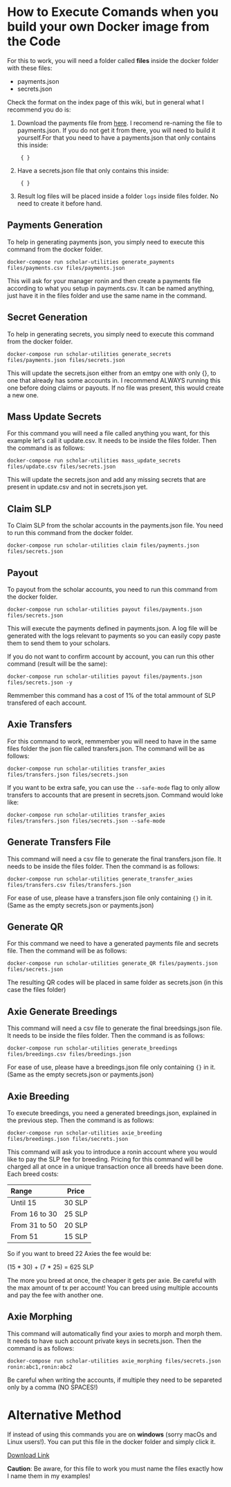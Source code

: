 # How to Execute Comands when you build your own Docker image from the Code

For this to work, you will need a folder called **files** inside the docker folder with these files:

- payments.json
- secrets.json

Check the format on the index page of this wiki, but in general what I recommend you do is:

1. Download the payments file from [here](https://axie.management/tracker/payments). I recomend re-naming the file to payments.json. If you do not get it from there, you will need to build it yourself.For that you need to have a payments.json that only contains this inside:

        { }

2. Have a secrets.json file that only contains this inside:

        { }

3. Result log files will be placed inside a folder `logs` inside files folder. No need to create it before hand.

## Payments Generation

To help in generating payments json, you simply need to execute this command from the docker folder.

    docker-compose run scholar-utilities generate_payments files/payments.csv files/payments.json

This will ask for your manager ronin and then create a payments file according to what you setup in payments.csv. It can be named anything, just have it in the files folder and use the same name in the command.

## Secret Generation

To help in generating secrets, you simply need to execute this command from the docker folder.

    docker-compose run scholar-utilities generate_secrets files/payments.json files/secrets.json

This will update the secrets.json either from an emtpy one with only {}, to one that already has some accounts in. I recommend ALWAYS running this one before doing claims or payouts. If no file was present, this would create a new one.

## Mass Update Secrets

For this command you will need a file called anything you want, for this example let's call it update.csv. It needs to be inside the files folder. Then the command is as follows:

    docker-compose run scholar-utilities mass_update_secrets files/update.csv files/secrets.json

This will update the secrets.json and add any missing secrets that are present in update.csv and not in secrets.json yet.

## Claim SLP

To Claim SLP from the scholar accounts in the payments.json file. You need to run this command from the docker folder.

    docker-compose run scholar-utilities claim files/payments.json files/secrets.json

## Payout

To payout from the scholar accounts, you need to run this command from the docker folder.

    docker-compose run scholar-utilities payout files/payments.json files/secrets.json

This will execute the payments defined in payments.json. A log file will be generated with the logs relevant to payments so you can easily copy paste them to send them to your scholars.

If you do not want to confirm account by account, you can run this other command (result will be the same):

    docker-compose run scholar-utilities payout files/payments.json files/secrets.json -y

Remmember this command has a cost of 1% of the total ammount of SLP transfered of each account.

## Axie Transfers

For this command to work, remmember you will need to have in the same files folder the json file called transfers.json. The command will be as follows:

    docker-compose run scholar-utilities transfer_axies files/transfers.json files/secrets.json

If you want to be extra safe, you can use the `--safe-mode` flag to only allow transfers to accounts that are present in secrets.json. Command would loke like:

    docker-compose run scholar-utilities transfer_axies files/transfers.json files/secrets.json --safe-mode

## Generate Transfers File

This command will need a csv file to generate the final transfers.json file. It needs to be inside the files folder. Then the command is as follows:

    docker-compose run scholar-utilities generate_transfer_axies files/transfers.csv files/transfers.json

For ease of use, please have a transfers.json file only containing `{}` in it. (Same as the empty secrets.json or payments.json)

## Generate QR

For this command we need to have a generated payments file and secrets file. Then the command will be as follows:

    docker-compose run scholar-utilities generate_QR files/payments.json files/secrets.json

The resulting QR codes will be placed in same folder as secrets.json (in this case the files folder)

## Axie Generate Breedings

This command will need a csv file to generate the final breedsings.json file. It needs to be inside the files folder. Then the command is as follows:

    docker-compose run scholar-utilities generate_breedings files/breedings.csv files/breedings.json

For ease of use, please have a breedings.json file only containing `{}` in it. (Same as the empty secrets.json or payments.json)

## Axie Breeding

To execute breedings, you need a generated breedings.json, explained in the previous step. Then the command is as follows:

    docker-compose run scholar-utilities axie_breeding files/breedings.json files/secrets.json

This command will ask you to introduce a ronin account where you would like to pay the SLP fee for breeding. Pricing for this command will be charged all at once in a unique transaction once all breeds have been done.
Each breed costs:

| Range          | Price  |
|:-------------- |:------:|
| Until 15       | 30 SLP |
| From 16 to 30  | 25 SLP |
| From 31 to 50  | 20 SLP |
| From 51        | 15 SLP |

So if you want to breed 22 Axies the fee would be:

(15 * 30) + (7 * 25) = 625 SLP

The more you breed at once, the cheaper it gets per axie. Be careful with the max amount of tx per account!
You can breed using multiple accounts and pay the fee with another one.

## Axie Morphing

This command will automatically find your axies to morph and morph them. It needs to have such account private keys in secrets.json. Then the command is as follows:

    docker-compose run scholar-utilities axie_morphing files/secrets.json ronin:abc1,ronin:abc2

Be careful when writing the accounts, if multiple they need to be separeted only by a comma (NO SPACES!)

# Alternative Method

If instead of using this commands you are on **windows** (sorry macOs and Linux users!).
You can put this file in the docker folder and simply click it.

<a href='../downloadables/docker_compose_script.ps1'> Download Link </a>

**Caution**: Be aware, for this file to work you must name the files exactly how I name them in my examples!